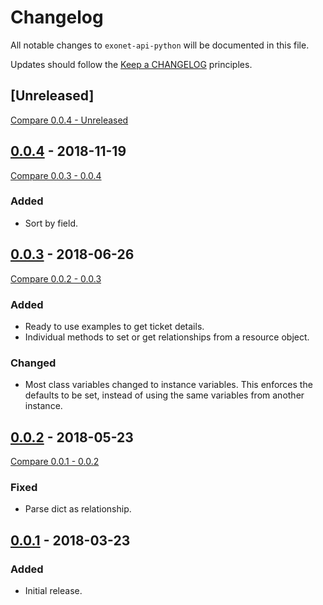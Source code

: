 # Changelog

All notable changes to `exonet-api-python` will be documented in this file.

Updates should follow the [Keep a CHANGELOG](http://keepachangelog.com/) principles.

## [Unreleased]
[Compare 0.0.4 - Unreleased](https://github.com/exonet/exonet-api-python/compare/0.0.4...master)

## [0.0.4](https://github.com/exonet/exonet-api-python/releases/tag/0.0.4) - 2018-11-19
[Compare 0.0.3 - 0.0.4](https://github.com/exonet/exonet-api-python/compare/0.0.3...0.0.4)
### Added
- Sort by field.

## [0.0.3](https://github.com/exonet/exonet-api-python/releases/tag/0.0.3) - 2018-06-26
[Compare 0.0.2 - 0.0.3](https://github.com/exonet/exonet-api-python/compare/0.0.2...0.0.3)
### Added
- Ready to use examples to get ticket details.
- Individual methods to set or get relationships from a resource object.

### Changed
- Most class variables changed to instance variables.
  This enforces the defaults to be set, instead of using the same variables from another instance.

## [0.0.2](https://github.com/exonet/exonet-api-python/releases/tag/0.0.2) - 2018-05-23
[Compare 0.0.1 - 0.0.2](https://github.com/exonet/exonet-api-python/compare/0.0.1...0.0.2)
### Fixed
- Parse dict as relationship.

## [0.0.1](https://github.com/exonet/exonet-api-python/releases/tag/0.0.1) - 2018-03-23
### Added
- Initial release.
